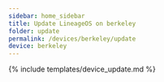 ```yaml
---
sidebar: home_sidebar
title: Update LineageOS on berkeley
folder: update
permalink: /devices/berkeley/update
device: berkeley
---
```

{% include templates/device_update.md %}
